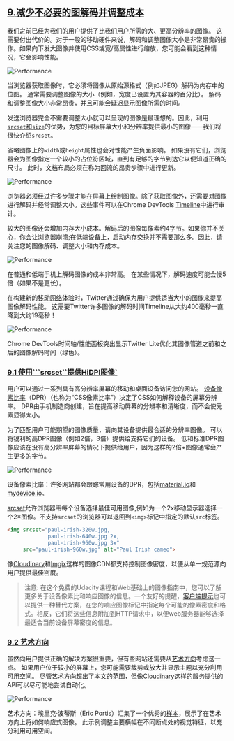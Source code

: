 ## [9.减少不必要的图解码并调整成本](https://images.guide/#reduce-unnecessary-image-decode-costs)

我们之前已经为我们的用户提供了比我们用户所需的大、更高分辨率的图像。 这需要付出代价的。对于一般的移动硬件来说，解码和调整图像大小是非常昂贵的操作。如果向下发大图像并使用CSS或宽/高属性进行缩放，您可能会看到这种情况，它会影响性能。

![Performance](https://images.guide/images/book-images/image-pipeline-large.jpg)

当浏览器获取图像时，它必须将图像从原始源格式（例如JPEG）解码为内存中的位图。 通常需要调整图像的大小（例如，宽度已设置为其容器的百分比）。 解码和调整图像大小非常昂贵，并且可能会延迟显示图像所需的时间。

发送浏览器完全不需要调整大小就可以呈现的图像是最理想的。因此，利用[```srcset```和```size```](https://developer.mozilla.org/en-US/docs/Learn/HTML/Multimedia_and_embedding/Responsive_images)的优势，为您的目标屏幕大小和分辨率提供最小的图像——我们将很快介绍```srcset```。

省略图像上的```width```或```height```属性也会对性能产生负面影响。 如果没有它们，浏览器会为图像指定一个较小的占位符区域，直到有足够的字节到达它以便知道正确的尺寸。 此时，文档布局必须在称为回流的昂贵步骤中进行更新。

![Performance](https://images.guide/images/book-images/devtools-decode-large.jpg)

浏览器必须经过许多步骤才能在屏幕上绘制图像。除了获取图像外，还需要对图像进行解码并经常调整大小。这些事件可以在Chrome DevTools [Timeline](https://developers.google.com/web/tools/chrome-devtools/evaluate-performance/performance-reference)中进行审计。

较大的图像还会增加内存大小成本。解码后的图像每像素约4字节。如果你并不关心，你会让浏览器崩溃;在低端设备上，启动内存交换并不需要那么多。因此，请关注您的图像解码、调整大小和内存成本。

![Performance](https://images.guide/images/book-images/image-decoding-mobile-large.jpg)

在普通和低端手机上解码图像的成本非常高。 在某些情况下，解码速度可能会慢5倍（如果不是更长）。

在构建新的[移动网络体验](https://medium.com/@paularmstrong/twitter-lite-and-high-performance-react-progressive-web-apps-at-scale-d28a00e780a3)时，Twitter通过确保为用户提供适当大小的图像来提高图像解码性能。 这需要Twitter许多图像的解码时间Timeline从大约400毫秒一直降到大约19毫秒！

![Performance](https://images.guide/images/book-images/image-decoding-large.jpg)

Chrome DevTools时间轴/性能面板突出显示Twitter Lite优化其图像管道之前和之后的图像解码时间（绿色）。

<h3 id="delivering-hidpi-with-srcset"><a href="https://images.guide/#delivering-hidpi-with-srcset">9.1 使用```srcset``提供HiDPI图像`</a></h3>

用户可以通过一系列具有高分辨率屏幕的移动和桌面设备访问您的网站。 [设备像素比率](https://stackoverflow.com/a/21413366)（DPR）（也称为“CSS像素比率”）决定了CSS如何解释设备的屏幕分辨率。 DPR由手机制造商创建，旨在提高移动屏幕的分辨率和清晰度，而不会使元素显得太小。

为了匹配用户可能期望的图像质量，请向其设备提供最合适的分辨率图像。 可以将锐利的高DPR图像（例如2倍，3倍）提供给支持它们的设备。 低和标准DPR图像应该在没有高分辨率屏幕的情况下提供给用户，因为这样的2倍+图像通常会产生更多的字节。

![Performance](https://images.guide/images/book-images/device-pixel-ratio-large.jpg)

设备像素比率：许多网站都会跟踪常用设备的DPR，包括[material.io](https://material.io/devices/)和[mydevice.io](https://mydevice.io/devices/)。

[srcset](https://developer.mozilla.org/en-US/docs/Learn/HTML/Multimedia_and_embedding/Responsive_images)允许浏览器韦每个设备选择最佳可用图像,例如为一个2x移动显示器选择一个2×图像。不支持```srcset```的浏览器可以退回到```<img>```标记中指定的默认```src```标签。

```html
<img srcset="paul-irish-320w.jpg,
             paul-irish-640w.jpg 2x,
             paul-irish-960w.jpg 3x"
     src="paul-irish-960w.jpg" alt="Paul Irish cameo">
```

像[Cloudinary](http://cloudinary.com/blog/how_to_automatically_adapt_website_images_to_retina_and_hidpi_devices)和[Imgix](https://docs.imgix.com/apis/url/dpr)这样的图像CDN都支持控制图像密度，以便从单一规范源向用户提供最佳密度。

> 注意: 在这个免费的Udacity课程和Web基础上的图像指南中，您可以了解更多关于设备像素比和响应图像的信息。一个友好的提醒，[客户端提示](https://www.smashingmagazine.com/2016/01/leaner-responsive-images-client-hints/)也可以提供一种替代方案，在您的响应图像标记中指定每个可能的像素密度和格式。相反，它们将这些信息附加到HTTP请求中，以便web服务器能够选择最适合当前设备屏幕密度的信息。

<h3 id="dart-direction"><a href="https://images.guide/#art-direction">9.2 艺术方向</a></h3>

虽然向用户提供正确的解决方案很重要，但有些网站还需要从[艺术方向](http://usecases.responsiveimages.org/#art-direction)考虑这一点。 如果用户位于较小的屏幕上，您可能需要裁剪或放大并显示主题以充分利用可用空间。 尽管艺术方向超出了本文的范围，但像[Cloudinary](http://cloudinary.com/blog/automatically_art_directed_responsive_images%20)这样的服务提供的API可以尽可能地尝试自动化。

![Performance](https://images.guide/images/book-images/responsive-art-direction-large.jpg)

艺术方向：埃里克·波蒂斯（Eric Portis）汇集了一个优秀的[样本](https://ericportis.com/etc/cloudinary/)，展示了在艺术方向上将如何响应式图像。 此示例调整主要横幅在不同断点处的视觉特征，以充分利用可用空间。